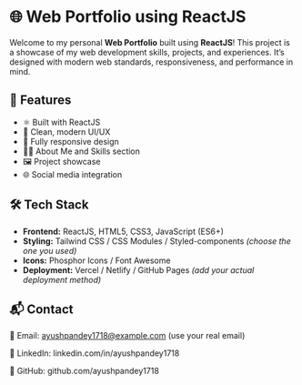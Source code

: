 # 🌐 Web Portfolio using ReactJS

Welcome to my personal **Web Portfolio** built using **ReactJS**! This project is a showcase of my web development skills, projects, and experiences. It’s designed with modern web standards, responsiveness, and performance in mind.

## 🚀 Features

- ⚛️ Built with ReactJS
- 🎨 Clean, modern UI/UX
- 📱 Fully responsive design
- 🧑‍💼 About Me and Skills section
- 🖼 Project showcase
- 🌐 Social media integration

## 🛠 Tech Stack

- **Frontend:** ReactJS, HTML5, CSS3, JavaScript (ES6+)
- **Styling:** Tailwind CSS / CSS Modules / Styled-components *(choose the one you used)*
- **Icons:** Phosphor Icons / Font Awesome
- **Deployment:** Vercel / Netlify / GitHub Pages *(add your actual deployment method)*



## 📬 Contact
📧 Email: ayushpandey1718@example.com (use your real email)

💼 LinkedIn: linkedin.com/in/ayushpandey1718

🐙 GitHub: github.com/ayushpandey1718


